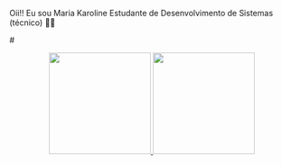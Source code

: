Oii!! Eu sou Maria Karoline
Estudante de Desenvolvimento de Sistemas (técnico) 👩‍💻

#<div align="center">
  <a href="https://github.com/mariakarolinesarmento">
  <img height="180em" src="https://github-readme-stats.vercel.app/api?username=mariakarolinesarmento&show_icons=true&theme=dracula&include_all_commits=true&count_private=true"/>
  <img height="180em" src="https://github-readme-stats.vercel.app/api/top-langs/?username=mariakarolinesarmento&layout=compact&langs_count=0&theme=dracula"/>
</div>
